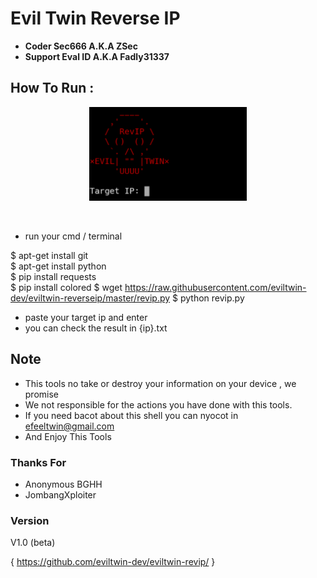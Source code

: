 # Evil Twin Reverse IP

- **Coder Sec666 A.K.A ZSec**
- **Support Eval ID A.K.A Fadly31337**

## How To Run :
 
 <p align="center">
 <img width="50%" src="images/20200426_132127.jpg"/>
 </p><br>
 
 - run your cmd / terminal
 
$ apt-get install git <br>
$ apt-get install python <br>
$ pip install requests <br>
$ pip install colored
$ wget https://raw.githubusercontent.com/eviltwin-dev/eviltwin-reverseip/master/revip.py
$ python revip.py

- paste your target ip and enter
- you can check the result in {ip}.txt

## Note

- This tools no take or destroy your information on your device , we promise
- We not responsible for the actions you have done with this tools.
- If you need bacot about this shell you can nyocot in efeeltwin@gmail.com
- And Enjoy This Tools

### Thanks For

- Anonymous BGHH
- JombangXploiter

### Version

V1.0 (beta)

{ https://github.com/eviltwin-dev/eviltwin-revip/ }
